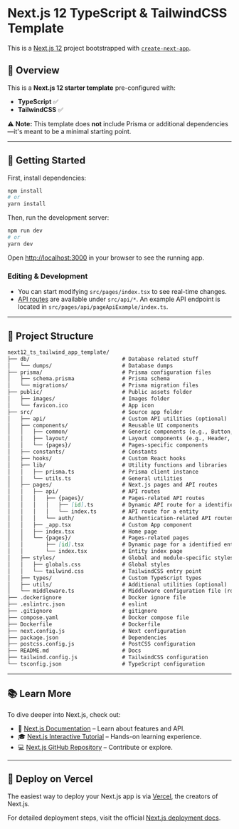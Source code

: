 # Next.js 12 TypeScript & TailwindCSS Template

This is a [Next.js 12](https://nextjs.org/) project bootstrapped with [`create-next-app`](https://github.com/vercel/next.js/tree/canary/packages/create-next-app).

## 📌 Overview

This is a **Next.js 12 starter template** pre-configured with:
- **TypeScript** ✅
- **TailwindCSS** ✅

⚠️ **Note:** This template does **not** include Prisma or additional dependencies—it's meant to be a minimal starting point.

---

## 🚀 Getting Started

First, install dependencies:

```bash
npm install
# or
yarn install
```

Then, run the development server:

```bash
npm run dev
# or
yarn dev
```

Open [http://localhost:3000](http://localhost:3000) in your browser to see the running app.

### Editing & Development
- You can start modifying `src/pages/index.tsx` to see real-time changes.
- [API routes](https://nextjs.org/docs/api-routes/introduction) are available under `src/api/*`. An example API endpoint is located in `src/pages/api/pageApiExample/index.ts`.

---

## 📂 Project Structure
```markdown
next12_ts_tailwind_app_template/
├── db/                             # Database related stuff
│   └── dumps/                      # Database dumps
├── prisma/                         # Prisma configuration files
│   ├── schema.prisma               # Prisma schema
│   └── migrations/                 # Prisma migration files
├── public/                         # Public assets folder
│   ├── images/                     # Images folder
│   └── favicon.ico                 # App icon
├── src/                            # Source app folder
│   ├── api/                        # Custom API utilities (optional)
│   ├── components/                 # Reusable UI components
│   │   ├── common/                 # Generic components (e.g., Button, Input)
│   │   ├── layout/                 # Layout components (e.g., Header, Footer)
│   │   └── {pages}/                # Pages-specific components
│   ├── constants/                  # Constants
│   ├── hooks/                      # Custom React hooks
│   ├── lib/                        # Utility functions and libraries
│   │   ├── prisma.ts               # Prisma client instance
│   │   └── utils.ts                # General utilities
│   ├── pages/                      # Next.js pages and API routes
│   │   ├── api/                    # API routes
│   │   │   ├── {pages}/            # Pages-related API routes
│   │   │   │   ├── [id].ts         # Dynamic API route for a identified entity
│   │   │   │   └── index.ts        # API route for a entity
│   │   │   └── auth/               # Authentication-related API routes (optional)
│   │   ├── _app.tsx                # Custom App component
│   │   ├── index.tsx               # Home page
│   │   └── {pages}/                # Pages-related pages
│   │       ├── [id].tsx            # Dynamic page for a identified entity
│   │       └── index.tsx           # Entity index page
│   ├── styles/                     # Global and module-specific styles
│   │   ├── globals.css             # Global styles
│   │   └── tailwind.css            # TailwindCSS entry point
│   ├── types/                      # Custom TypeScript types
│   ├── utils/                      # Additional utilities (optional)
│   └── middleware.ts               # Middleware configuration file (routes protection)
├── .dockerignore                   # Docker ignore file
├── .eslintrc.json                  # eslint
├── .gitignore                      # gitignore
├── compose.yaml                    # Docker compose file
├── Dockerfile                      # Dockerfile
├── next.config.js                  # Next configuration
├── package.json                    # Dependencies
├── postcss.config.js               # PostCSS configuration
├── README.md                       # Docs
├── tailwind.config.js              # TailwindCSS configuration
└── tsconfig.json                   # TypeScript configuration
```

---

## 📚 Learn More

To dive deeper into Next.js, check out:

- 📖 [Next.js Documentation](https://nextjs.org/docs) – Learn about features and API.
- 🎓 [Next.js Interactive Tutorial](https://nextjs.org/learn) – Hands-on learning experience.
- 💻 [Next.js GitHub Repository](https://github.com/vercel/next.js) – Contribute or explore.

---

## 🚀 Deploy on Vercel

The easiest way to deploy your Next.js app is via [Vercel](https://vercel.com/new?utm_medium=default-template&filter=next.js&utm_source=create-next-app&utm_campaign=create-next-app-readme), the creators of Next.js.

For detailed deployment steps, visit the official [Next.js deployment docs](https://nextjs.org/docs/deployment).